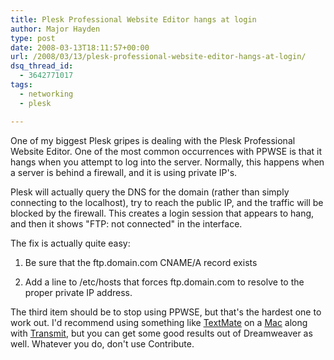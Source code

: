 ```yaml
---
title: Plesk Professional Website Editor hangs at login
author: Major Hayden
type: post
date: 2008-03-13T18:11:57+00:00
url: /2008/03/13/plesk-professional-website-editor-hangs-at-login/
dsq_thread_id:
  - 3642771017
tags:
  - networking
  - plesk

---
```

One of my biggest Plesk gripes is dealing with the Plesk Professional Website Editor. One of the most common occurrences with PPWSE is that it hangs when you attempt to log into the server. Normally, this happens when a server is behind a firewall, and it is using private IP's.

Plesk will actually query the DNS for the domain (rather than simply connecting to the localhost), try to reach the public IP, and the traffic will be blocked by the firewall. This creates a login session that appears to hang, and then it shows "FTP: not connected" in the interface.

The fix is actually quite easy:

1) Be sure that the ftp.domain.com CNAME/A record exists

2) Add a line to /etc/hosts that forces ftp.domain.com to resolve to the proper private IP address.

The third item should be to stop using PPWSE, but that's the hardest one to work out. I'd recommend using something like [TextMate][1] on a [Mac][2] along with [Transmit][3], but you can get some good results out of Dreamweaver as well. Whatever you do, don't use Contribute.

 [1]: http://macromates.com/
 [2]: http://www.apple.com/macbookpro/
 [3]: http://www.panic.com/transmit/
